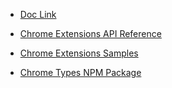 - [Doc Link](https://developer.chrome.com/docs/extensions/get-started)

- [Chrome Extensions API Reference](https://developer.chrome.com/docs/extensions/reference)

- [Chrome Extensions Samples](https://developer.chrome.com/docs/extensions/samples)

- [Chrome Types NPM Package](https://www.npmjs.com/package/chrome-types)
